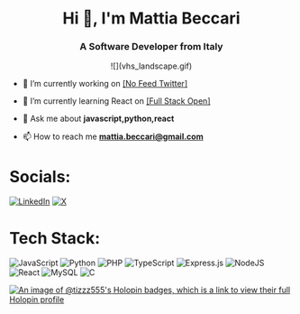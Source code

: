 <h1 align="center">Hi 👋, I'm Mattia Beccari</h1>
<h3 align="center">A Software Developer from Italy</h3>

<div align="center">![](vhs_landscape.gif)</div>



- 🔭 I’m currently working on [[No Feed Twitter]](https://github.com/Tizzz-555/no-feed-twitter)

- 🌱 I’m currently learning React on [[Full Stack Open]](https://github.com/Tizzz-555/full-stack-open)

- 💬 Ask me about **javascript,python,react**

- 📫 How to reach me **mattia.beccari@gmail.com**


# Socials:
[![LinkedIn](https://img.shields.io/badge/linkedin-%230077B5.svg?style=for-the-badge&logo=linkedin&logoColor=white)](https://www.linkedin.com/in/mattia-beccari-2a09281a5/) [![X](https://img.shields.io/badge/X-%23000000.svg?style=for-the-badge&logo=X&logoColor=white)](https://twitter.com/beccari_mattia) 

# Tech Stack:
![JavaScript](https://img.shields.io/badge/javascript-%23323330.svg?style=for-the-badge&logo=javascript&logoColor=%23F7DF1E) ![Python](https://img.shields.io/badge/python-3670A0?style=for-the-badge&logo=python&logoColor=ffdd54) ![PHP](https://img.shields.io/badge/php-%23777BB4.svg?style=for-the-badge&logo=php&logoColor=white) ![TypeScript](https://img.shields.io/badge/typescript-%23007ACC.svg?style=for-the-badge&logo=typescript&logoColor=white) ![Express.js](https://img.shields.io/badge/express.js-%23404d59.svg?style=for-the-badge&logo=express&logoColor=%2361DAFB) ![NodeJS](https://img.shields.io/badge/node.js-6DA55F?style=for-the-badge&logo=node.js&logoColor=white) ![React](https://img.shields.io/badge/react-%2320232a.svg?style=for-the-badge&logo=react&logoColor=%2361DAFB) ![MySQL](https://img.shields.io/badge/mysql-%2300000f.svg?style=for-the-badge&logo=mysql&logoColor=white) ![C](https://img.shields.io/badge/c-%2300599C.svg?style=for-the-badge&logo=c&logoColor=white) 

<!-- Proudly created with GPRM ( https://gprm.itsvg.in ) -->

[![An image of @tizzz555's Holopin badges, which is a link to view their full Holopin profile](https://holopin.me/tizzz555)](https://holopin.io/@tizzz555)


<!-- Proudly created with GPRM ( https://gprm.itsvg.in ) -->
